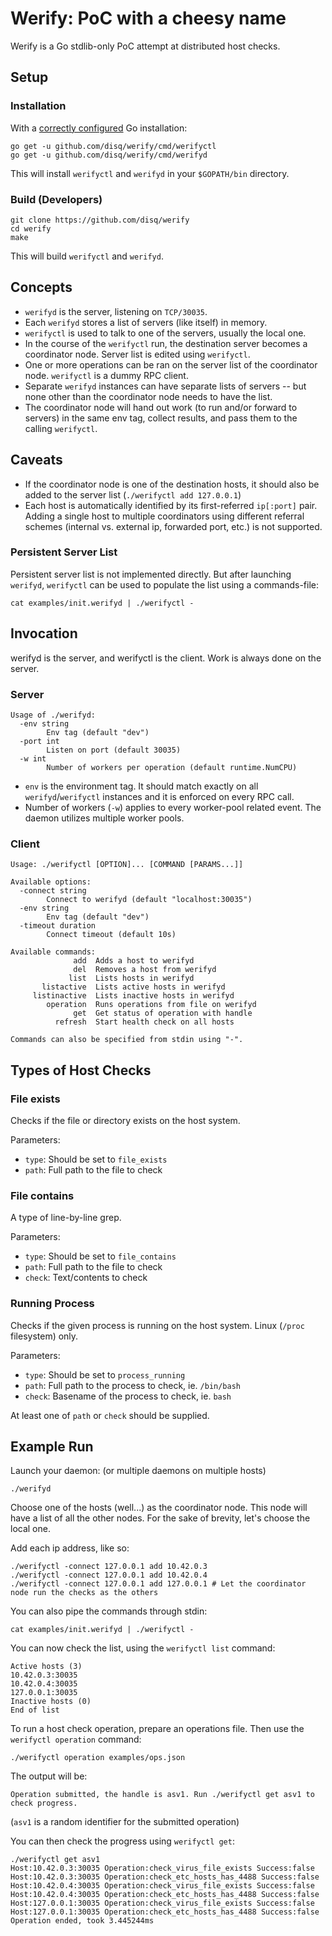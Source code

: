 # Werify: PoC with a cheesy name #

Werify is a Go stdlib-only PoC attempt at distributed host checks.

## Setup ##

### Installation ###

With a [correctly configured](https://golang.org/doc/code.html#GOPATH) Go installation:

    go get -u github.com/disq/werify/cmd/werifyctl
    go get -u github.com/disq/werify/cmd/werifyd

This will install `werifyctl` and `werifyd` in your `$GOPATH/bin` directory.

### Build (Developers) ###

    git clone https://github.com/disq/werify
    cd werify
    make

This will build `werifyctl` and `werifyd`.

## Concepts ##

- `werifyd` is the server, listening on `TCP/30035`.
- Each `werifyd` stores a list of servers (like itself) in memory. 
- `werifyctl` is used to talk to one of the servers, usually the local one.
- In the course of the `werifyctl` run, the destination server becomes a coordinator node. Server list is edited using `werifyctl`.
- One or more operations can be ran on the server list of the coordinator node. `werifyctl` is a dummy RPC client.
- Separate `werifyd` instances can have separate lists of servers -- but none other than the coordinator node needs to have the list.
- The coordinator node will hand out work (to run and/or forward to servers) in the same env tag, collect results, and pass them to the calling `werifyctl`.

## Caveats ##

- If the coordinator node is one of the destination hosts, it should also be added to the server list (`./werifyctl add 127.0.0.1`)
- Each host is automatically identified by its first-referred `ip[:port]` pair. Adding a single host to multiple coordinators using different referral schemes (internal vs. external ip, forwarded port, etc.) is not supported.

### Persistent Server List ###

Persistent server list is not implemented directly. But after launching `werifyd`, `werifyctl` can be used to populate the list using a commands-file:

    cat examples/init.werifyd | ./werifyctl -

## Invocation ##

werifyd is the server, and werifyctl is the client. Work is always done on the server.

### Server ###

```
Usage of ./werifyd:
  -env string
        Env tag (default "dev")
  -port int
        Listen on port (default 30035)
  -w int
        Number of workers per operation (default runtime.NumCPU)
```

- `env` is the environment tag. It should match exactly on all `werifyd`/`werifyctl` instances and it is enforced on every RPC call.
- Number of workers (`-w`) applies to every worker-pool related event. The daemon utilizes multiple worker pools.

### Client ###

```
Usage: ./werifyctl [OPTION]... [COMMAND [PARAMS...]]

Available options:
  -connect string
        Connect to werifyd (default "localhost:30035")
  -env string
        Env tag (default "dev")
  -timeout duration
        Connect timeout (default 10s)

Available commands:
              add  Adds a host to werifyd
              del  Removes a host from werifyd
             list  Lists hosts in werifyd
       listactive  Lists active hosts in werifyd
     listinactive  Lists inactive hosts in werifyd
        operation  Runs operations from file on werifyd
              get  Get status of operation with handle
          refresh  Start health check on all hosts

Commands can also be specified from stdin using "-".
```

## Types of Host Checks ##

### File exists ###

Checks if the file or directory exists on the host system.

Parameters:
- `type`: Should be set to `file_exists`
- `path`: Full path to the file to check

### File contains ###

A type of line-by-line grep.

Parameters:
- `type`: Should be set to `file_contains`
- `path`: Full path to the file to check
- `check`: Text/contents to check

### Running Process ###

Checks if the given process is running on the host system. Linux (`/proc` filesystem) only.

Parameters:
- `type`: Should be set to `process_running`
- `path`: Full path to the process to check, ie. `/bin/bash`
- `check`: Basename of the process to check, ie. `bash`

At least one of `path` or `check` should be supplied.


## Example Run ##

Launch your daemon: (or multiple daemons on multiple hosts)
```
./werifyd
```

Choose one of the hosts (well...) as the coordinator node. This node will have a list of all the other nodes. For the sake of brevity, let's choose the local one.

Add each ip address, like so:
```
./werifyctl -connect 127.0.0.1 add 10.42.0.3
./werifyctl -connect 127.0.0.1 add 10.42.0.4
./werifyctl -connect 127.0.0.1 add 127.0.0.1 # Let the coordinator node run the checks as the others
```


You can also pipe the commands through stdin:

```
cat examples/init.werifyd | ./werifyctl -
```


You can now check the list, using the `werifyctl list` command:

```
Active hosts (3)
10.42.0.3:30035
10.42.0.4:30035
127.0.0.1:30035
Inactive hosts (0)
End of list
```

To run a host check operation, prepare an operations file. Then use the `werifyctl operation` command:
```
./werifyctl operation examples/ops.json
```

The output will be:
```
Operation submitted, the handle is asv1. Run ./werifyctl get asv1 to check progress.
```
(`asv1` is a random identifier for the submitted operation)

You can then check the progress using `werifyctl get`:
```
./werifyctl get asv1
Host:10.42.0.3:30035 Operation:check_virus_file_exists Success:false
Host:10.42.0.3:30035 Operation:check_etc_hosts_has_4488 Success:false
Host:10.42.0.4:30035 Operation:check_virus_file_exists Success:false
Host:10.42.0.4:30035 Operation:check_etc_hosts_has_4488 Success:false
Host:127.0.0.1:30035 Operation:check_virus_file_exists Success:false
Host:127.0.0.1:30035 Operation:check_etc_hosts_has_4488 Success:false
Operation ended, took 3.445244ms
```
